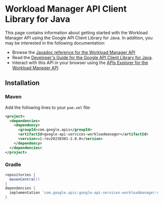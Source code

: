 # Workload Manager API Client Library for Java



This page contains information about getting started with the Workload Manager API
using the Google API Client Library for Java. In addition, you may be interested
in the following documentation:

* Browse the [Javadoc reference for the Workload Manager API][javadoc]
* Read the [Developer's Guide for the Google API Client Library for Java][google-api-client].
* Interact with this API in your browser using the [APIs Explorer for the Workload Manager API][api-explorer]

## Installation

### Maven

Add the following lines to your `pom.xml` file:

```xml
<project>
  <dependencies>
    <dependency>
      <groupId>com.google.apis</groupId>
      <artifactId>google-api-services-workloadmanager</artifactId>
      <version>v1-rev20230301-2.0.0</version>
    </dependency>
  </dependencies>
</project>
```

### Gradle

```gradle
repositories {
  mavenCentral()
}
dependencies {
  implementation 'com.google.apis:google-api-services-workloadmanager:v1-rev20230301-2.0.0'
}
```

[javadoc]: https://googleapis.dev/java/google-api-services-workloadmanager/latest/index.html
[google-api-client]: https://github.com/googleapis/google-api-java-client/
[api-explorer]: https://developers.google.com/apis-explorer/#p/workloadmanager/v1/
